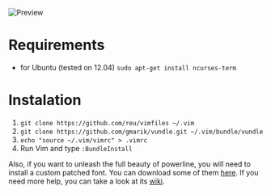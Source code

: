 ![Preview](https://dl.dropbox.com/u/732128/vim-screenshot.png)

# Requirements

* for Ubuntu (tested on 12.04) `sudo apt-get install ncurses-term`

# Instalation

1. `git clone https://github.com/reu/vimfiles ~/.vim`
2. `git clone https://github.com/gmarik/vundle.git ~/.vim/bundle/vundle`
3. `echo "source ~/.vim/vimrc" > .vimrc`
4. Run Vim and type `:BundleInstall`

Also, if you want to unleash the full beauty of powerline, you will need to install a custom patched font. You can download some of them [here](https://gist.github.com/1595572). If you need more help, you can take a look at its [wiki](https://github.com/Lokaltog/vim-powerline/wiki/Patched-fonts).
